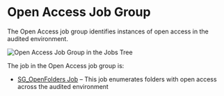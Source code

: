 # Open Access Job Group

The Open Access job group identifies instances of open access in the audited environment.

![Open Access Job Group in the Jobs Tree](/img/product_docs/accessanalyzer/admin/hostmanagement/jobstree.webp)

The job in the Open Access job group is:

- [SG_OpenFolders Job](/docs/accessanalyzer/12.0/solutions/windows/openaccess/sg-openfolders.md) – This job enumerates folders with open access across the
  audited environment
